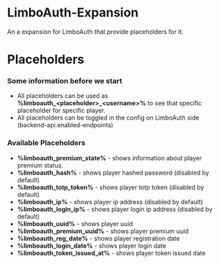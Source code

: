 
# LimboAuth-Expansion

An a expansion for LimboAuth that provide placeholders for it.


# Placeholders

### Some information before we start

- All placeholders can be used as **%limboauth\_\<placeholder>\_\<username>%** to see that specific placeholder for specific player.
- All placeholders can be toggled in the config on LimboAuth side (backend-api.enabled-endpoints)

### Available Placeholders

- **%limboauth_premium_state%** - shows information about player premium status.
- **%limboauth_hash%** - shows player hashed password (disabled by default)
- **%limboauth_totp_token%** - shows player totp token (disabled by default)
- **%limboauth_ip%** - shows player ip address (disabled by default)
- **%limboauth_login_ip%** - shows player login ip address (disabled by default)
- **%limboauth_uuid%** - shows player uuid
- **%limboauth_premium_uuid%** - shows player premium uuid
- **%limboauth_reg_date%** - shows player registration date
- **%limboauth_login_date%** - shows player login date
- **%limboauth_token_issued_at%** - shows player token issued date